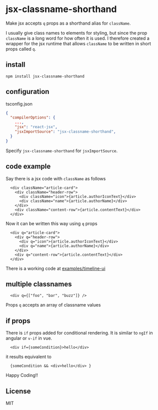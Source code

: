 # jsx-classname-shorthand

Make jsx accepts `q` props as a shorthand alias for `className`.

I usually give class names to elements for styling, but since the prop `className` is a long word for how often it is used. I therefore created a wrapper for the jsx runtime that allows `className` to be written in short props called `q`.

## install

```
npm install jsx-classname-shorthand
```

## configuration

tsconfig.json
```json
{
  "compilerOptions": {
    ...,
    "jsx": "react-jsx",
    "jsxImportSource": "jsx-classname-shorthand",
  }
}
```
Specify `jsx-classname-shorthand` for `jsxImportSource`.

## code example

Say there is a jsx code with `className` as follows
```tsx
  <div className="article-card">
    <div className="header-row">
      <div className="icon">{article.authorIconText}</div>
      <div className="name">{article.authorName}</div>
    </div>
    <div className="content-row">{article.contentText}</div>
  </div>
```

Now it can be written this way using `q` props
```tsx
  <div q="article-card">
    <div q="header-row">
      <div q="icon">{article.authorIconText}</div>
      <div q="name">{article.authorName}</div>
    </div>
    <div q="content-row">{article.contentText}</div>
  </div>
```

There is a working code at
[examples/timeline-ui](https://github.com/yahiro07/jsx-classname-shorthand/blob/main/examples/timeline-ui/src/App.tsx)


## multiple classnames

```tsx
  <div q={["foo", "bar", "buzz"]} />
```
Props `q` accepts an array of classname values


## if props
There is `if` props added for conditional rendering. It is similar to `ngIf` in angular or `v-if` in vue.
```tsx
  <div if={someCondition}>hello</div>
```
it results equivalent to
```tsx
  {someCondition && <div>hello</div> }
```

Happy Coding!!

## License
MIT
